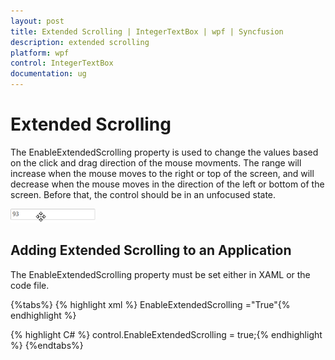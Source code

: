 ```yaml
---
layout: post
title: Extended Scrolling | IntegerTextBox | wpf | Syncfusion
description: extended scrolling
platform: wpf
control: IntegerTextBox 
documentation: ug
---
```


# Extended Scrolling

The EnableExtendedScrolling property is used to change the values based on the click and drag direction of the mouse movments. The range will increase when the mouse moves to the right or top of the screen, and will decrease when the mouse moves in the direction of the left or bottom of the screen. Before that, the control should be in an unfocused state.

![](Extended-Scrolling_images/Extended-Scrolling_img1.png)



## Adding Extended Scrolling to an Application 

The EnableExtendedScrolling property must be set either in XAML or the code file.

{%tabs%}
{% highlight xml %}  EnableExtendedScrolling ="True"{% endhighlight %}

{% highlight C# %}  control.EnableExtendedScrolling = true;{% endhighlight %}
{%endtabs%}


